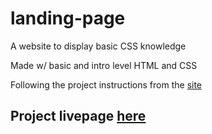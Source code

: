 # landing-page
A website to display basic CSS knowledge

Made w/ basic and intro level HTML and CSS

Following the project instructions from the [site](https://www.theodinproject.com/lessons/foundations-landing-page)

## Project livepage [here](https://regmis.github.io/landing-page/)